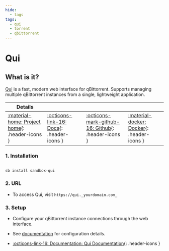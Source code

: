 ```yaml
---
hide:
  - tags
tags:
  - qui
  - torrent
  - qbittorrent
---
```


# Qui

## What is it?

[Qui](https://github.com/autobrr/qui) is a fast, modern web interface for qBittorrent. Supports managing multiple qBittorrent instances from a single, lightweight application.

| Details     |             |             |             |
|-------------|-------------|-------------|-------------|
| [:material-home: Project home](https://github.com/autobrr/qui){: .header-icons } | [:octicons-link-16: Docs](https://github.com/autobrr/qui?tab=readme-ov-file#configuration){: .header-icons } | [:octicons-mark-github-16: Github](https://github.com/autobrr/qui){: .header-icons } | [:material-docker: Docker](https://github.com/autobrr/qui/blob/main/docker-compose.yml){: .header-icons } |

### 1. Installation

``` shell

sb install sandbox-qui

```

### 2. URL

- To access Qui, visit `https://qui._yourdomain.com_`

### 3. Setup

- Configure your qBittorrent instance connections through the web interface.
- See [documentation](https://github.com/autobrr/qui?tab=readme-ov-file#configuration) for configuration details.

- [:octicons-link-16: Documentation: Qui Documentation](https://github.com/autobrr/qui?tab=readme-ov-file#configuration){: .header-icons }

